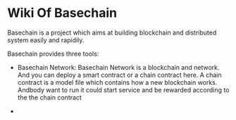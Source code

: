 Wiki Of Basechain
===
Basechain is a project which aims at building blockchain and distributed system easily and rapidily.

Basechain provides three tools:

- Basechain Network: Basechain Network is a blockchain and network. And you can deploy a smart contract or a chain contract here. A chain contract is a model file which contains how a new blockchain works. Andbody want to run it could start service and be rewarded according to the the chain contract

- 